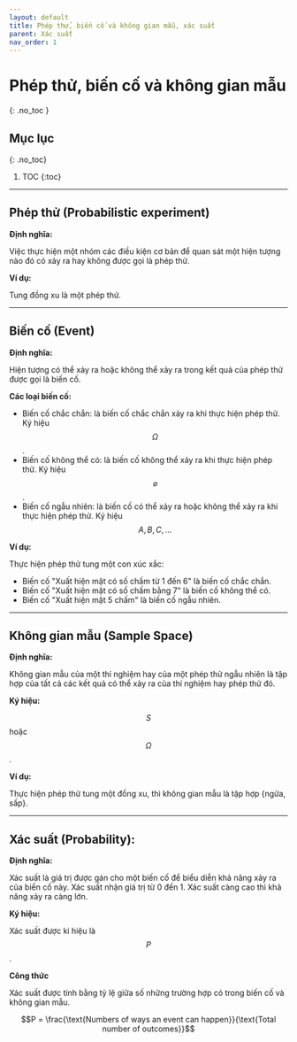 ```yaml
---
layout: default
title: Phép thử, biến cố và không gian mẫu, xác suất
parent: Xác suất
nav_order: 1
---
```


# Phép thử, biến cố và không gian mẫu
{: .no_toc }

## Mục lục
{: .no_toc}

1. TOC
{:toc}

<hr/> 

## Phép thử (Probabilistic experiment)
**Định nghĩa:**

Việc thực hiện một nhóm các điều kiện cơ bản để quan sát một hiện tượng nào đó có xảy ra hay không được gọi là phép thử.

**Ví dụ:**

Tung đồng xu là một phép thử.

<hr/>

## Biến cố (Event)

**Định nghĩa:**

Hiện tượng có thể xảy ra hoặc không thể xảy ra trong kết quả của phép thử được gọi là biến cố.

**Các loại biến cố:**

- Biến cố chắc chắn: là biến cố chắc chắn xảy ra khi thực hiện phép thử. Ký hiệu $$\Omega$$.
- Biến cố không thể có: là biến cố không thể xảy ra khi thực hiện phép thử. Ký hiệu $$\varnothing$$.
- Biến cố ngẫu nhiên: là biến cố có thể xảy ra hoặc không thể xảy ra khi thực hiện phép thử. Ký hiệu $$A, B, C, ...$$

**Ví dụ:**

Thực hiện phép thử tung một con xúc xắc:
- Biến cố "Xuất hiện mặt có số chấm từ 1 đến 6" là biến cố chắc chắn.
- Biến cố "Xuất hiện mặt có số chấm bằng 7" là biến cố không thể có.
- Biến cố "Xuất hiện mặt 5 chấm" là biến cố ngẫu nhiên. 

<hr/>

## Không gian mẫu (Sample Space)

**Định nghĩa:**

Không gian mẫu của một thí nghiệm hay của một phép thử ngẫu nhiên là tập hợp của tất cả các kết quả có thể xảy ra của thí nghiệm hay phép thử đó. 

**Ký hiệu:** 

$$S$$ hoặc $$\Omega$$.

**Ví dụ:**

Thực hiện phép thử tung một đồng xu, thì không gian mẫu là tập hợp {ngửa, sấp}.

<hr/>

## Xác suất (Probability):

**Định nghĩa:**

Xác suất là giá trị được gán cho một biến cố để biểu diễn khả năng xảy ra của biến cố này.
Xác suất nhận giá trị từ 0 đến 1. Xác suất càng cao thì khả năng xảy ra càng lớn.

**Ký hiệu:** 

Xác suất được ki hiệu là $$P$$.

**Công thức**

Xác suất được tính bằng tỷ lệ giữa số những trường hợp có trong biến cố và không gian mẫu. 

$$P = \frac{\text{Numbers of ways an event can happen}}{\text{Total number of outcomes}}$$
